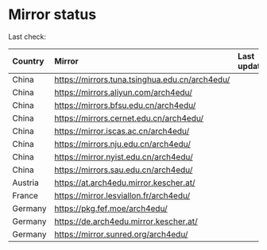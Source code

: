 <script src="./time.js"></script>
# Mirror status
Last check: <script type="text/javascript">localize(1706476594.3952408);</script>

|Country|Mirror|Last update|
|:------|:-----|:----------|
|China|https://mirrors.tuna.tsinghua.edu.cn/arch4edu/|<script type="text/javascript">localize(1706423440);</script>|
|China|https://mirrors.aliyun.com/arch4edu/|<script type="text/javascript">localize(1706423440);</script>|
|China|https://mirrors.bfsu.edu.cn/arch4edu/|<script type="text/javascript">localize(1706423440);</script>|
|China|https://mirrors.cernet.edu.cn/arch4edu/|<script type="text/javascript">localize(1706423440);</script>|
|China|https://mirror.iscas.ac.cn/arch4edu/|<script type="text/javascript">localize(1706423440);</script>|
|China|https://mirrors.nju.edu.cn/arch4edu/|<script type="text/javascript">localize(1706380178);</script>|
|China|https://mirror.nyist.edu.cn/arch4edu/|<script type="text/javascript">localize(1706466733);</script>|
|China|https://mirrors.sau.edu.cn/arch4edu/|<script type="text/javascript">localize(1706466733);</script>|
|Austria|https://at.arch4edu.mirror.kescher.at/|<script type="text/javascript">localize(1706466733);</script>|
|France|https://mirror.lesviallon.fr/arch4edu/|<script type="text/javascript">localize(1706423440);</script>|
|Germany|https://pkg.fef.moe/arch4edu/|<script type="text/javascript">localize(1706466733);</script>|
|Germany|https://de.arch4edu.mirror.kescher.at/|<script type="text/javascript">localize(1706466733);</script>|
|Germany|https://mirror.sunred.org/arch4edu/|<script type="text/javascript">localize(1706466733);</script>|

<script src="./tablefilter/tablefilter.js"></script>
<script src="./table.js"></script>